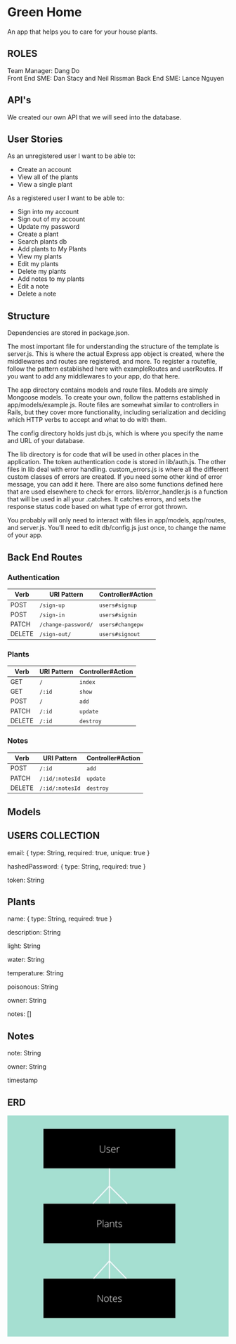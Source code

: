 # Green Home

An app that helps you to care for your house plants.

## ROLES

Team Manager: Dang Do  
Front End SME:  Dan Stacy and Neil Rissman
Back End SME: Lance Nguyen

## API's

We created our own API that we will seed into the database. 

## User Stories

As an unregistered user I want to be able to:
  - Create an account
  - View all of the plants
  - View a single plant

As a registered user I want to be able to:
  - Sign into my account
  - Sign out of my account
  - Update my password
  - Create a plant
  - Search plants db
  - Add plants to My Plants
  - View my plants
  - Edit my plants
  - Delete my plants
  - Add notes to my plants
  - Edit a note
  - Delete a note

## Structure

Dependencies are stored in package.json.

The most important file for understanding the structure of the template is server.js. This is where the actual Express app object is created, where the middlewares and routes are registered, and more. To register a routefile, follow the pattern established here with exampleRoutes and userRoutes. If you want to add any middlewares to your app, do that here.

The app directory contains models and route files. Models are simply Mongoose models. To create your own, follow the patterns established in app/models/example.js. Route files are somewhat similar to controllers in Rails, but they cover more functionality, including serialization and deciding which HTTP verbs to accept and what to do with them.

The config directory holds just db.js, which is where you specify the name and URL of your database.

The lib directory is for code that will be used in other places in the application. The token authentication code is stored in lib/auth.js. The other files in lib deal with error handling. custom_errors.js is where all the different custom classes of errors are created. If you need some other kind of error message, you can add it here. There are also some functions defined here that are used elsewhere to check for errors. lib/error_handler.js is a function that will be used in all your .catches. It catches errors, and sets the response status code based on what type of error got thrown.

You probably will only need to interact with files in app/models, app/routes, and server.js. You'll need to edit db/config.js just once, to change the name of your app.

## Back End Routes

### Authentication

| Verb   | URI Pattern         | Controller#Action |
|--------|---------------------|-------------------|
| POST   | `/sign-up`          | `users#signup`    |
| POST   | `/sign-in`          | `users#signin`    |
| PATCH  | `/change-password/` | `users#changepw`  |
| DELETE | `/sign-out/`        | `users#signout`   |

### Plants

| Verb  | URI Pattern         | Controller#Action |
|-------|---------------------|-------------------|
| GET   |        `/`          |     `index`       |
| GET   |      `/:id`         |     `show`        |
| POST  |       `/`           |     `add`         |
| PATCH |       `/:id`        |    `update`       |
| DELETE|       `/:id`        |      `destroy`    |

### Notes

| Verb  | URI Pattern         | Controller#Action |
|-------|---------------------|-------------------|
| POST  |       `/:id`        |     `add`         |
| PATCH |    `/:id/:notesId`  |    `update`       |
| DELETE|    `/:id/:notesId`  |     `destroy`     |


## Models

## USERS COLLECTION

email: {
    type: String,
    required: true,
    unique: true
}

hashedPassword: {
    type: String, 
    required: true
}

token: String

## Plants

name: {
    type: String,
    required: true
}

description: String

light: String

water: String

temperature: String

poisonous: String

owner: String

notes: []

## Notes 

note: String

owner: String

timestamp

## ERD 

![](.vscode/planning/10.jpg)